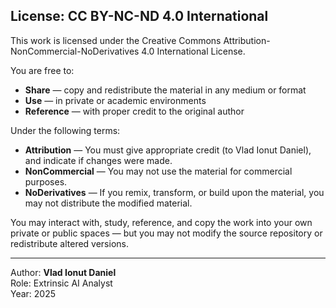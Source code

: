 ## License: CC BY-NC-ND 4.0 International

This work is licensed under the Creative Commons Attribution-NonCommercial-NoDerivatives 4.0 International License.

You are free to:

- **Share** — copy and redistribute the material in any medium or format
- **Use** — in private or academic environments
- **Reference** — with proper credit to the original author

Under the following terms:

- **Attribution** — You must give appropriate credit (to Vlad Ionut Daniel), and indicate if changes were made.
- **NonCommercial** — You may not use the material for commercial purposes.
- **NoDerivatives** — If you remix, transform, or build upon the material, you may not distribute the modified material.

You may interact with, study, reference, and copy the work into your own private or public spaces — but you may not modify the source repository or redistribute altered versions.

---

Author: **Vlad Ionut Daniel**  
Role: Extrinsic AI Analyst  
Year: 2025
